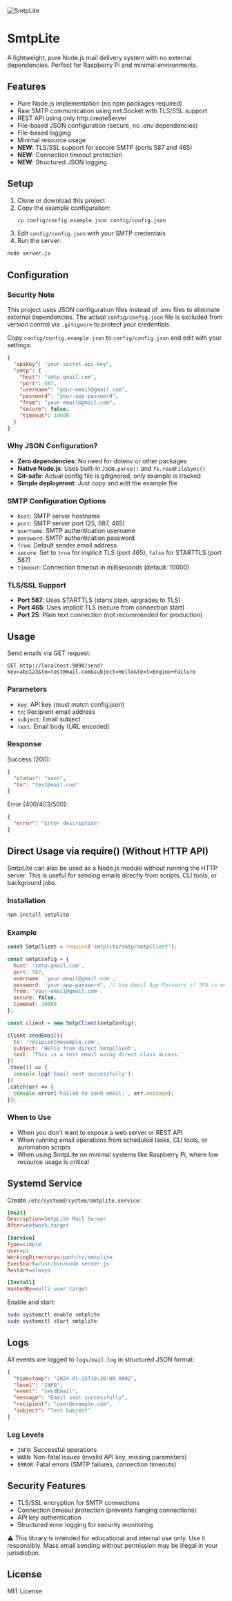 ![SmtpLite](./assets/smtplite.png)

# SmtpLite

A lightweight, pure Node.js mail delivery system with no external dependencies. Perfect for Raspberry Pi and minimal environments.

## Features

- Pure Node.js implementation (no npm packages required)
- Raw SMTP communication using net.Socket with TLS/SSL support
- REST API using only http.createServer
- File-based JSON configuration (secure, no .env dependencies)
- File-based logging
- Minimal resource usage
- **NEW**: TLS/SSL support for secure SMTP (ports 587 and 465)
- **NEW**: Connection timeout protection
- **NEW**: Structured JSON logging.

## Setup

1. Clone or download this project
2. Copy the example configuration:
   ```bash
   cp config/config.example.json config/config.json
   ```
3. Edit `config/config.json` with your SMTP credentials
4. Run the server:

```bash
node server.js
```

## Configuration

### Security Note
This project uses JSON configuration files instead of .env files to eliminate external dependencies. The actual `config/config.json` file is excluded from version control via `.gitignore` to protect your credentials.

Copy `config/config.example.json` to `config/config.json` and edit with your settings:

```json
{
  "apiKey": "your-secret-api-key",
  "smtp": {
    "host": "smtp.gmail.com",
    "port": 587,
    "username": "your-email@gmail.com",
    "password": "your-app-password",
    "from": "your-email@gmail.com",
    "secure": false,
    "timeout": 10000
  }
}
```

### Why JSON Configuration?
- **Zero dependencies**: No need for dotenv or other packages
- **Native Node.js**: Uses built-in `JSON.parse()` and `fs.readFileSync()`
- **Git-safe**: Actual config file is gitignored, only example is tracked
- **Simple deployment**: Just copy and edit the example file

### SMTP Configuration Options

- `host`: SMTP server hostname
- `port`: SMTP server port (25, 587, 465)
- `username`: SMTP authentication username
- `password`: SMTP authentication password
- `from`: Default sender email address
- `secure`: Set to `true` for implicit TLS (port 465), `false` for STARTTLS (port 587)
- `timeout`: Connection timeout in milliseconds (default: 10000)

### TLS/SSL Support

- **Port 587**: Uses STARTTLS (starts plain, upgrades to TLS)
- **Port 465**: Uses implicit TLS (secure from connection start)
- **Port 25**: Plain text connection (not recommended for production)

## Usage

Send emails via GET request:

```
GET http://localhost:9090/send?key=abc123&to=test@mail.com&subject=Hello&text=Engine+Failure
```

### Parameters

- `key`: API key (must match config.json)
- `to`: Recipient email address
- `subject`: Email subject
- `text`: Email body (URL encoded)

### Response

Success (200):
```json
{
  "status": "sent",
  "to": "test@mail.com"
}
```

Error (400/403/500):
```json
{
  "error": "Error description"
}
```

## Direct Usage via require() (Without HTTP API)

SmtpLite can also be used as a Node.js module without running the HTTP server. This is useful for sending emails directly from scripts, CLI tools, or background jobs.

### Installation
```bash
npm install smtplite
```

### Example
```javascript
const SmtpClient = require('smtplite/smtp/smtpClient');

const smtpConfig = {
  host: 'smtp.gmail.com',
  port: 587,
  username: 'your-email@gmail.com',
  password: 'your-app-password', // Use Gmail App Password if 2FA is enabled
  from: 'your-email@gmail.com',
  secure: false,
  timeout: 10000
};

const client = new SmtpClient(smtpConfig);

client.sendEmail({
  to: 'recipient@example.com',
  subject: 'Hello from direct SmtpClient',
  text: 'This is a test email using direct class access.'
})
.then(() => {
  console.log('Email sent successfully');
})
.catch(err => {
  console.error('Failed to send email:', err.message);
});
```

### When to Use
- When you don't want to expose a web server or REST API
- When running email operations from scheduled tasks, CLI tools, or automation scripts
- When using SmtpLite on minimal systems like Raspberry Pi, where low resource usage is critical

## Systemd Service

Create `/etc/systemd/system/smtplite.service`:

```ini
[Unit]
Description=SmtpLite Mail Server
After=network.target

[Service]
Type=simple
User=pi
WorkingDirectory=/path/to/smtplite
ExecStart=/usr/bin/node server.js
Restart=always

[Install]
WantedBy=multi-user.target
```

Enable and start:
```bash
sudo systemctl enable smtplite
sudo systemctl start smtplite
```

## Logs

All events are logged to `logs/mail.log` in structured JSON format:

```json
{
  "timestamp": "2024-01-15T10:30:00.000Z",
  "level": "INFO",
  "event": "sendEmail",
  "message": "Email sent successfully",
  "recipient": "user@example.com",
  "subject": "Test Subject"
}
```

### Log Levels

- `INFO`: Successful operations
- `WARN`: Non-fatal issues (invalid API key, missing parameters)
- `ERROR`: Fatal errors (SMTP failures, connection timeouts)

## Security Features

- TLS/SSL encryption for SMTP connections
- Connection timeout protection (prevents hanging connections)
- API key authentication
- Structured error logging for security monitoring

⚠️ This library is intended for educational and internal use only. Use it responsibly. Mass email sending without permission may be illegal in your jurisdiction.

## License

MIT License
